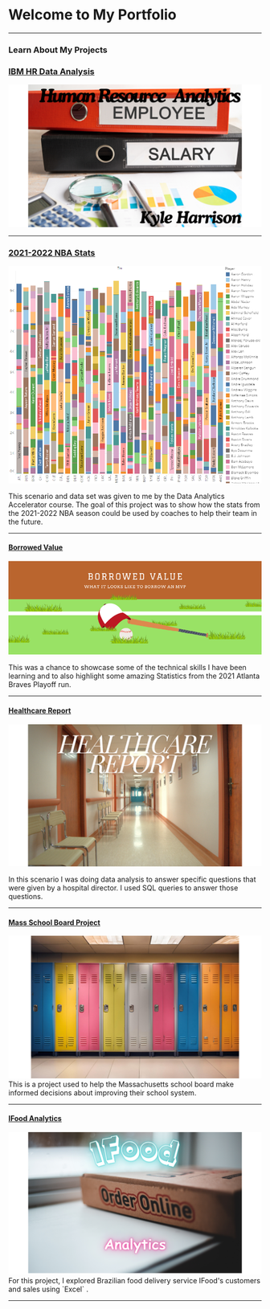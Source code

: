 # Welcome to My Portfolio

---

### Learn About My Projects

### [IBM HR Data Analysis](https://www.linkedin.com/pulse/hr-analytics-kyle-harrison-1cpge/?trackingId=7%2FhSwtRpP%2ByVbzYl2exutw%3D%3D)

[<img src="images/Human Resource Analytics.png?raw=true">](https://www.linkedin.com/pulse/hr-analytics-kyle-harrison-1cpge/?trackingId=7%2FhSwtRpP%2ByVbzYl2exutw%3D%3D)

---

### [2021-2022 NBA Stats](https://public.tableau.com/app/profile/kyle.harrison1329/viz/2021-2022NBAStats/2021-2022NBAStatsstory?publish=yes)

[<img src="images/nba.png?raw=true">](https://public.tableau.com/app/profile/kyle.harrison1329/viz/2021-2022NBAStats/2021-2022NBAStatsstory?publish=yes)

This scenario and data set was given to me by the Data Analytics Accelerator course. The goal of this project was to show how the stats from the 2021-2022 NBA season could be used by coaches to help their team in the future. 

---

#### [Borrowed Value](https://www.linkedin.com/pulse/borrowed-value-kyle-harrison-pbuzf/)

[<img src="images/borrowed Value.png?raw=true"/>](https://www.linkedin.com/pulse/borrowed-value-kyle-harrison-pbuzf/)

This was a chance to showcase some of the technical skills I have been learning and to also highlight some amazing Statistics from the 2021 Atlanta Braves Playoff run. 

---
#### [Healthcare Report](https://www.linkedin.com/pulse/health-medicine-diabetes-kyle-harrison-ofc6f/)

[<img src="images/Health care repotrt (1).png?raw=true"/>](https://www.linkedin.com/pulse/health-medicine-diabetes-kyle-harrison-ofc6f/)

In this scenario I was doing data analysis to answer specific questions that were given by a hospital director. I used SQL queries to answer those questions. 

---
#### [Mass School Board Project](https://github.com/kyleharrison687/kyleharrison687/blob/master/Mass%20School%20Board%20Project.md)
<img src="images/lockers.png?raw=true"/>
This is a project used to help the Massachusetts school board make informed decisions about improving their school system.  

---
#### [IFood Analytics](https://www.linkedin.com/pulse/copy-ifood-sales-throughout-year-kyle-harrison-rixff/?trackingId=HHCQ%2FmvySQy5CPK5OhiIyA%3D%3D)
<img src="images/Door Dash Analytics (1).png?raw=true"/>
For this project, I explored Brazilian food delivery service IFood's customers and sales using `Excel` . 

---





